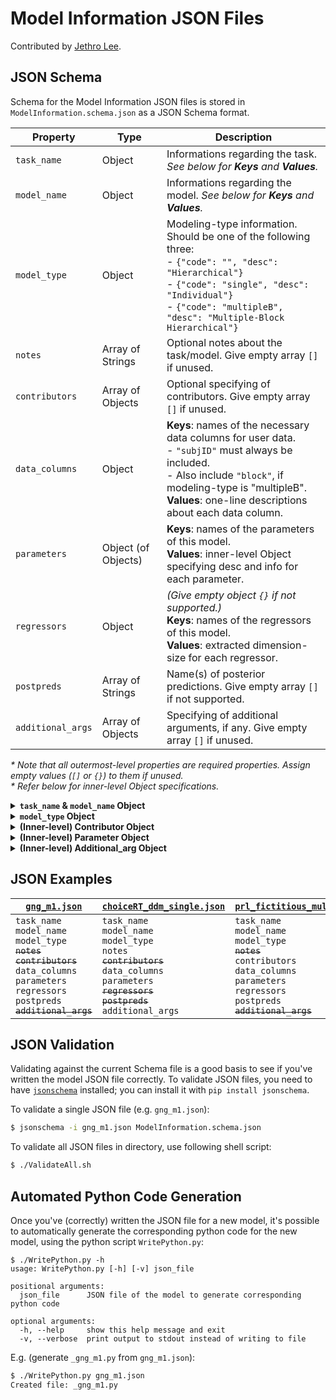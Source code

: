 # Model Information JSON Files

Contributed by [Jethro Lee][jethro-lee].

[jethro-lee]: https://github.com/dlemfh

## JSON Schema

Schema for the Model Information JSON files is stored in `ModelInformation.schema.json` as a JSON Schema format.

| Property          | Type                | Description
|-------------------|---------------------|----------------------------------|
| `task_name`       | Object              | Informations regarding the task. *See below for **Keys** and **Values**.*
| `model_name`      | Object              | Informations regarding the model. *See below for **Keys** and **Values**.*
| `model_type`      | Object              | Modeling-type information. Should be one of the following three:</br> - `{"code": "", "desc": "Hierarchical"}`</br> - `{"code": "single", "desc": "Individual"}`</br> - `{"code": "multipleB", "desc": "Multiple-Block Hierarchical"}`
| `notes`           | Array of Strings    | Optional notes about the task/model. Give empty array `[]` if unused.
| `contributors`    | Array of Objects    | Optional specifying of contributors. Give empty array `[]` if unused.
| `data_columns`    | Object              | **Keys**: names of the necessary data columns for user data.</br> - `"subjID"` must always be included.</br> - Also include `"block"`, if modeling-type is "multipleB".</br> **Values**: one-line descriptions about each data column.
| `parameters`      | Object (of Objects) | **Keys**: names of the parameters of this model.</br> **Values**: inner-level Object specifying desc and info for each parameter.
| `regressors`      | Object              | *(Give empty object `{}` if not supported.)*</br> **Keys**: names of the regressors of this model.</br> **Values**: extracted dimension-size for each regressor.
| `postpreds`       | Array of Strings    | Name(s) of posterior predictions. Give empty array `[]` if not supported.
| `additional_args` | Array of Objects    | Specifying of additional arguments, if any. Give empty array `[]` if unused.

*\* Note that all outermost-level properties are required properties. Assign empty values (`[]` or `{}`) to them if unused.*  
*\* Refer below for inner-level Object specifications.*

<details><summary><b><code>task_name</code> & <code>model_name</code> Object</b></summary><p>

| Keys     | Values
|----------|-------------------------------------|
| `"code"` | *(String)* Code for the task/model.
| `"desc"` | *(String)* Name of the task/model in title-case.
| `"cite"` | *(Array of Strings)* Citation(s) for the task/model.

</p></details>

<details><summary><b><code>model_type</code> Object</b></summary><p>

One of the following three:

```json
{
  "code": "",
  "desc": "Hierarchical"
}
```
```json
{
  "code": "single",
  "desc": "Individual"
}
```
```json
{
  "code": "multipleB",
  "desc": "Multiple-Block Hierarchical"
}
```

</p></details>

<details><summary><b>(Inner-level) Contributor Object</b></summary><p>

| Keys      | Values
|-----------|-------------------------------------|
| `"name"`  | *(String)* Name of the contributor.
| `"email"` | *(String)* Email address of the contributor.
| `"link"`  | *(String)* Link to the contributor's page.

</p></details>

<details><summary><b>(Inner-level) Parameter Object</b></summary><p>

| Keys     | Values
|----------|---------------------------------------------------------|
| `"desc"` | *(String)* Description of the parameter in a few words.
| `"info"` | *(Length-3-Array)* **Lower bound**, **plausible value**, and **upper bound** of the parameter.</br> *\* See right below for allowed values.*

*\* Allowed values (lower bound, plausible value, upper bound):*
- Numbers
- Strings: `"Inf"`, `"-Inf"`, `"exp([0-9.]+)"`
- `null`

</p></details>

<details><summary><b>(Inner-level) Additional_arg Object</b></summary><p>

| Keys        | Values
|-------------|----------------------------------------------|
| `"code"`    | *(String)* Code for the additional argument.
| `"default"` | *(Number)* Default value of the additional argument.
| `"desc"`    | *(String)* One-line description about the additional argument.

</p></details>

## JSON Examples

| [`gng_m1.json`](./gng_m1.json) | [`choiceRT_ddm_single.json`](./choiceRT_ddm_single.json) | [`prl_fictitious_multipleB.json`](./prl_fictitious_multipleB.json) | [`ts_par4.json`](./ts_par4.json)
|-|-|-|-|
|`task_name`</br>`model_name`</br>`model_type`</br>~~`notes`~~</br>~~`contributors`~~</br>`data_columns`</br>`parameters`</br>`regressors`</br>`postpreds`</br>~~`additional_args`~~ |`task_name`</br>`model_name`</br>`model_type`</br>`notes`</br>~~`contributors`~~</br>`data_columns`</br>`parameters`</br>~~`regressors`~~</br>~~`postpreds`~~</br>`additional_args` |`task_name`</br>`model_name`</br>`model_type`</br>~~`notes`~~</br>`contributors`</br>`data_columns`</br>`parameters`</br>`regressors`</br>`postpreds`</br>~~`additional_args`~~ |`task_name`</br>`model_name`</br>`model_type`</br>~~`notes`~~</br>`contributors`</br>`data_columns`</br>`parameters`</br>~~`regressors`~~</br>`postpreds`</br>`additional_args`

## JSON Validation

Validating against the current Schema file is a good basis to see if you've written the model JSON file correctly.
To validate JSON files, you need to have [`jsonschema`][jsonschema] installed; you can install it with `pip install jsonschema`.

[jsonschema]: https://github.com/Julian/jsonschema

To validate a single JSON file (e.g. `gng_m1.json`):

```sh
$ jsonschema -i gng_m1.json ModelInformation.schema.json
```

To validate all JSON files in directory, use following shell script:

```sh
$ ./ValidateAll.sh
```

## Automated Python Code Generation

Once you've (correctly) written the JSON file for a new model, it's possible to
automatically generate the corresponding python code for the new model,
using the python script `WritePython.py`:

```
$ ./WritePython.py -h
usage: WritePython.py [-h] [-v] json_file

positional arguments:
  json_file      JSON file of the model to generate corresponding python code

optional arguments:
  -h, --help     show this help message and exit
  -v, --verbose  print output to stdout instead of writing to file
```

E.g. (generate `_gng_m1.py` from `gng_m1.json`):

```sh
$ ./WritePython.py gng_m1.json
Created file: _gng_m1.py
```
